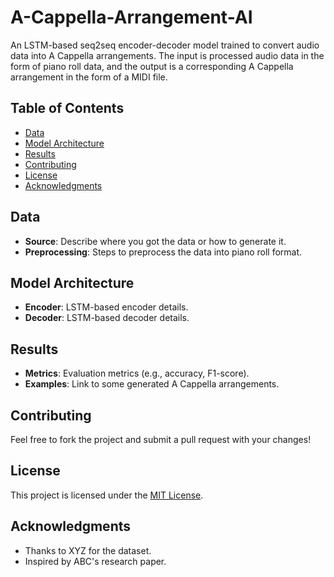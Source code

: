 # A-Cappella-Arrangement-AI
An LSTM-based seq2seq encoder-decoder model trained to convert audio data into A Cappella arrangements. The input is processed audio data in the form of piano roll data, and the output is a corresponding A Cappella arrangement in the form of a MIDI file.

## Table of Contents
- [Data](#data)
- [Model Architecture](#model-architecture)
- [Results](#results)
- [Contributing](#contributing)
- [License](#license)
- [Acknowledgments](#acknowledgments)

## Data
- **Source**: Describe where you got the data or how to generate it.
- **Preprocessing**: Steps to preprocess the data into piano roll format.

## Model Architecture
- **Encoder**: LSTM-based encoder details.
- **Decoder**: LSTM-based decoder details.

## Results
- **Metrics**: Evaluation metrics (e.g., accuracy, F1-score).
- **Examples**: Link to some generated A Cappella arrangements.

## Contributing
Feel free to fork the project and submit a pull request with your changes!

## License
This project is licensed under the [MIT License](LICENSE).

## Acknowledgments
- Thanks to XYZ for the dataset.
- Inspired by ABC's research paper.
